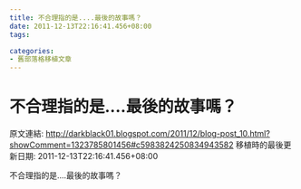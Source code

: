 ```yaml
---
title: 不合理指的是....最後的故事嗎？
date: 2011-12-13T22:16:41.456+08:00
tags: 

categories:
- 舊部落格移植文章
---
```


# 不合理指的是....最後的故事嗎？

原文連結: http://darkblack01.blogspot.com/2011/12/blog-post_10.html?showComment=1323785801456#c5983824250834943582
移植時的最後更新日期: 2011-12-13T22:16:41.456+08:00

不合理指的是....最後的故事嗎？

